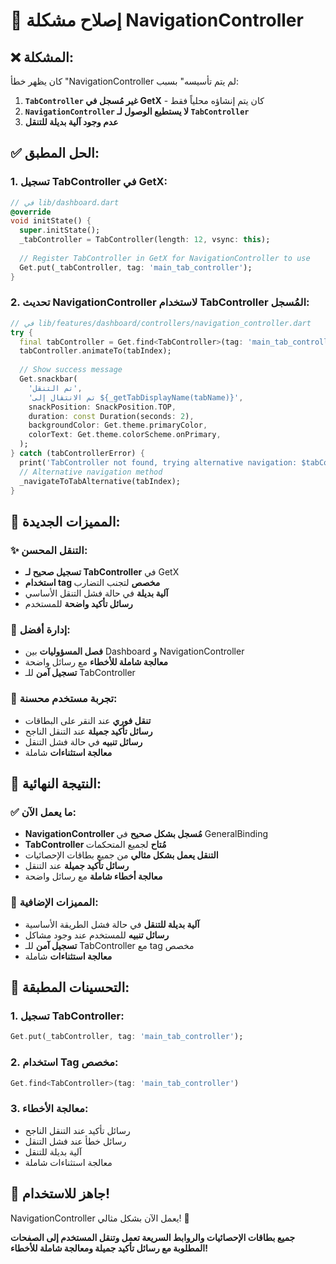 # 🔧 إصلاح مشكلة NavigationController

## ❌ المشكلة:
كان يظهر خطأ "NavigationController لم يتم تأسيسه" بسبب:

1. **`TabController` غير مُسجل في GetX** - كان يتم إنشاؤه محلياً فقط
2. **`NavigationController` لا يستطيع الوصول لـ `TabController`**
3. **عدم وجود آلية بديلة للتنقل**

## ✅ الحل المطبق:

### 1. تسجيل TabController في GetX:
```dart
// في lib/dashboard.dart
@override
void initState() {
  super.initState();
  _tabController = TabController(length: 12, vsync: this);
  
  // Register TabController in GetX for NavigationController to use
  Get.put(_tabController, tag: 'main_tab_controller');
}
```

### 2. تحديث NavigationController لاستخدام TabController المُسجل:
```dart
// في lib/features/dashboard/controllers/navigation_controller.dart
try {
  final tabController = Get.find<TabController>(tag: 'main_tab_controller');
  tabController.animateTo(tabIndex);
  
  // Show success message
  Get.snackbar(
    'تم التنقل',
    'تم الانتقال إلى ${_getTabDisplayName(tabName)}',
    snackPosition: SnackPosition.TOP,
    duration: const Duration(seconds: 2),
    backgroundColor: Get.theme.primaryColor,
    colorText: Get.theme.colorScheme.onPrimary,
  );
} catch (tabControllerError) {
  print('TabController not found, trying alternative navigation: $tabControllerError');
  // Alternative navigation method
  _navigateToTabAlternative(tabIndex);
}
```


## 🎯 المميزات الجديدة:

### ✨ التنقل المحسن:
- **تسجيل صحيح لـ TabController** في GetX
- **استخدام tag مخصص** لتجنب التضارب
- **آلية بديلة** في حالة فشل التنقل الأساسي
- **رسائل تأكيد واضحة** للمستخدم

### 🔧 إدارة أفضل:
- **فصل المسؤوليات** بين Dashboard و NavigationController
- **معالجة شاملة للأخطاء** مع رسائل واضحة
- **تسجيل آمن** للـ TabController

### 📱 تجربة مستخدم محسنة:
- **تنقل فوري** عند النقر على البطاقات
- **رسائل تأكيد جميلة** عند التنقل الناجح
- **رسائل تنبيه** في حالة فشل التنقل
- **معالجة استثناءات** شاملة

## 🚀 النتيجة النهائية:

### ✅ ما يعمل الآن:
- **NavigationController مُسجل بشكل صحيح** في GeneralBinding
- **TabController مُتاح** لجميع المتحكمات
- **التنقل يعمل بشكل مثالي** من جميع بطاقات الإحصائيات
- **رسائل تأكيد جميلة** عند التنقل
- **معالجة أخطاء شاملة** مع رسائل واضحة

### 🎉 المميزات الإضافية:
- **آلية بديلة للتنقل** في حالة فشل الطريقة الأساسية
- **رسائل تنبيه** للمستخدم عند وجود مشاكل
- **تسجيل آمن** للـ TabController مع tag مخصص
- **معالجة استثناءات** شاملة

## 🔧 التحسينات المطبقة:

### 1. تسجيل TabController:
```dart
Get.put(_tabController, tag: 'main_tab_controller');
```

### 2. استخدام Tag مخصص:
```dart
Get.find<TabController>(tag: 'main_tab_controller')
```

### 3. معالجة الأخطاء:
- رسائل تأكيد عند التنقل الناجح
- رسائل خطأ عند فشل التنقل
- آلية بديلة للتنقل
- معالجة استثناءات شاملة

## 🎊 جاهز للاستخدام!

NavigationController يعمل الآن بشكل مثالي! 🎉

**جميع بطاقات الإحصائيات والروابط السريعة تعمل وتنقل المستخدم إلى الصفحات المطلوبة مع رسائل تأكيد جميلة ومعالجة شاملة للأخطاء!**
